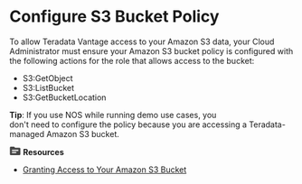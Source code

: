 # Configure S3 Bucket Policy

To allow Teradata Vantage access to your Amazon S3 data, your Cloud Administrator must ensure your Amazon S3 bucket policy is configured with the following actions for the role that allows access to the bucket:

* S3:GetObject
* S3:ListBucket
* S3:GetBucketLocation

**Tip**: If you use NOS while running demo use cases, you don't need to configure the policy because you are accessing a Teradata-managed Amazon S3 bucket.

![../Images/fluto-icn-resources.png](../Images/fluto-icn-resources.png) **Resources**
 
* [Granting Access to Your Amazon S3 Bucket](https://docs.teradata.com/r/dLArVI09J62c8byzVbHMtw/ZoppFkelEPzGKiDT1A~Jbw)
